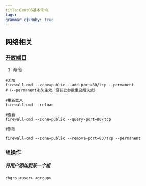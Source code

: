 ```yaml
---
title:CentOS基本命令 
tags: 
grammar_cjkRuby: true
---
```


## 网络相关

### [开放端口](https://blog.csdn.net/u012498149/article/details/78772058)
1. 命令

```shell
#添加
firewall-cmd --zone=public --add-port=80/tcp --permanent
#（--permanent永久生效，没有此参数重启后失效）

#重新载入
firewall-cmd --reload

#查看
firewall-cmd --zone=public --query-port=80/tcp

#删除

firewall-cmd --zone=public --remove-port=80/tcp --permanent
```
		

### 组操作

##### 将用户添加到某一个组

``` shell
chgrp <user> <group>
```



